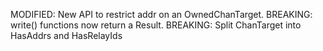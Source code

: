 MODIFIED: New API to restrict addr on an OwnedChanTarget.
BREAKING: write() functions now return a Result.
BREAKING: Split ChanTarget into HasAddrs and HasRelayIds

